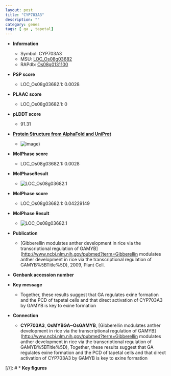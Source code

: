 ```yaml
---
layout: post
title: "CYP703A3"
description: ""
category: genes
tags: [ ga , tapetal]
---
```


* **Information**  
    + Symbol: CYP703A3  
    + MSU: [LOC_Os08g03682](http://rice.plantbiology.msu.edu/cgi-bin/ORF_infopage.cgi?orf=LOC_Os08g03682)  
    + RAPdb: [Os08g0131100](http://rapdb.dna.affrc.go.jp/viewer/gbrowse_details/irgsp1?name=Os08g0131100)  

* **PSP score**  
    + LOC_Os08g03682.1: 0.0028 

* **PLAAC score**  
    + LOC_Os08g03682.1: 0 

* **pLDDT score**
    + 91.31

* **[Protein Structure from AlphaFold and UniProt](https://www.uniprot.org/uniprotkb/Q7EZR4/entry#structure)**
    + ![image](https://ricepsp.github.io/images/Q7/AF-Q7EZR4-F1.png))

* **MolPhase score**
    + LOC_Os08g03682.1: 0.0028

* **MolPhaseResult**
    + ![LOC_Os08g03682.1](https://ricepsp.github.io/pictures/LOC_Os08g/LOC_Os08g03682.1.png)

* **MolPhase score**
    + LOC_Os08g03682.1: 0.04229149

* **MolPhase Result**
    + ![LOC_Os08g03682.1](https://304243504.github.io/Pictures/LOC_Os08g/LOC_Os08g03682.1.png)

* **Publication**  
    + [Gibberellin modulates anther development in rice via the transcriptional regulation of GAMYB](http://www.ncbi.nlm.nih.gov/pubmed?term=Gibberellin modulates anther development in rice via the transcriptional regulation of GAMYB%5BTitle%5D), 2009, Plant Cell.

* **Genbank accession number**  

* **Key message**  
    + Together, these results suggest that GA regulates exine formation and the PCD of tapetal cells and that direct activation of CYP703A3 by GAMYB is key to exine formation

* **Connection**  
    + __CYP703A3__, __OsMYBGA~OsGAMYB__, [Gibberellin modulates anther development in rice via the transcriptional regulation of GAMYB](http://www.ncbi.nlm.nih.gov/pubmed?term=Gibberellin modulates anther development in rice via the transcriptional regulation of GAMYB%5BTitle%5D), Together, these results suggest that GA regulates exine formation and the PCD of tapetal cells and that direct activation of CYP703A3 by GAMYB is key to exine formation

[//]: # * **Key figures**  


